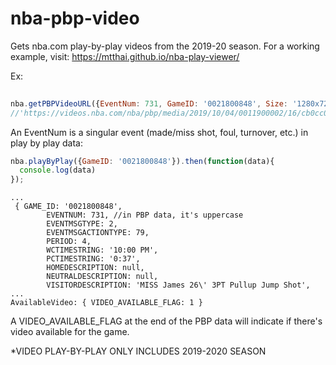 # nba-pbp-video

Gets nba.com play-by-play videos from the 2019-20 season. For a working example, visit: https://mtthai.github.io/nba-play-viewer/

Ex:

```js
  
nba.getPBPVideoURL({EventNum: 731, GameID: '0021800848', Size: '1280x720'}).then(function(data){
//'https://videos.nba.com/nba/pbp/media/2019/10/04/0011900002/16/cb0cc0c6-dcdc-d88a-3acd-50885b09263a_1280x720.mp4'
```
An EventNum is a singular event (made/miss shot, foul, turnover, etc.) in play by play data:

```js
nba.playByPlay({GameID: '0021800848'}).then(function(data){
  console.log(data)
});
```
```
...
 { GAME_ID: '0021800848',
        EVENTNUM: 731, //in PBP data, it's uppercase
        EVENTMSGTYPE: 2,
        EVENTMSGACTIONTYPE: 79,
        PERIOD: 4,
        WCTIMESTRING: '10:00 PM',
        PCTIMESTRING: '0:37',
        HOMEDESCRIPTION: null,
        NEUTRALDESCRIPTION: null,
        VISITORDESCRIPTION: 'MISS James 26\' 3PT Pullup Jump Shot',
...
AvailableVideo: { VIDEO_AVAILABLE_FLAG: 1 }
```

A VIDEO_AVAILABLE_FLAG at the end of the PBP data will indicate if there's video available for the game.

*VIDEO PLAY-BY-PLAY ONLY INCLUDES 2019-2020 SEASON
